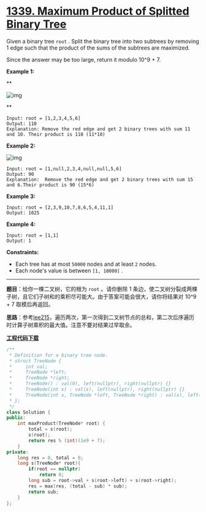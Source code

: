 # [1339. Maximum Product of Splitted Binary Tree](https://leetcode.com/problems/maximum-product-of-splitted-binary-tree/)

Given a binary tree `root` . Split the binary tree into two subtrees by removing 1 edge such that the product of the sums of the subtrees are maximized.

Since the answer may be too large, return it modulo 10^9 + 7.

**Example 1:**

**

![img](https://assets.leetcode.com/uploads/2020/01/21/sample_1_1699.png)

**

```
Input: root = [1,2,3,4,5,6]
Output: 110
Explanation: Remove the red edge and get 2 binary trees with sum 11 and 10. Their product is 110 (11*10)
```

**Example 2:**

![img](https://assets.leetcode.com/uploads/2020/01/21/sample_2_1699.png)

```
Input: root = [1,null,2,3,4,null,null,5,6]
Output: 90
Explanation:  Remove the red edge and get 2 binary trees with sum 15 and 6.Their product is 90 (15*6)
```

**Example 3:**

```
Input: root = [2,3,9,10,7,8,6,5,4,11,1]
Output: 1025
```

**Example 4:**

```
Input: root = [1,1]
Output: 1
```

**Constraints:**

* Each tree has at most `50000` nodes and at least `2` nodes.
* Each node's value is between `[1, 10000]` .

-----

**题目**：给你一棵二叉树，它的根为 `root` 。请你删除 1 条边，使二叉树分裂成两棵子树，且它们子树和的乘积尽可能大。由于答案可能会很大，请你将结果对 10^9 + 7 取模后再返回。

**思路**：参考[lee215](https://leetcode.com/problems/maximum-product-of-splitted-binary-tree/discuss/496549/JavaC%2B%2BPython-Easy-and-Concise)，遍历两次，第一次得到二叉树节点的总和，第二次后序遍历时计算子树乘积的最大值。注意不要对结果过早取余。

[**工程代码下载**](https://github.com/shenkh/leetcode)

``` cpp
/**
 * Definition for a binary tree node.
 * struct TreeNode {
 *     int val;
 *     TreeNode *left;
 *     TreeNode *right;
 *     TreeNode() : val(0), left(nullptr), right(nullptr) {}
 *     TreeNode(int x) : val(x), left(nullptr), right(nullptr) {}
 *     TreeNode(int x, TreeNode *left, TreeNode *right) : val(x), left(left), right(right) {}
 * };
 */
class Solution {
public:
    int maxProduct(TreeNode* root) {
        total = s(root);
        s(root);
        return res % (int)(1e9 + 7);
    }
private:
    long res = 0, total = 0;
    long s(TreeNode* root){
        if(root == nullptr)
            return 0;
        long sub = root->val + s(root->left) + s(root->right);
        res = max(res, (total - sub) * sub);
        return sub;
    }
};
```
